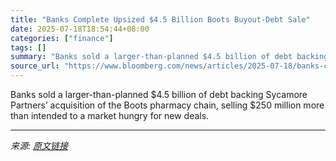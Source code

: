 ```yaml
---
title: "Banks Complete Upsized $4.5 Billion Boots Buyout-Debt Sale"
date: 2025-07-18T18:54:44+08:00
categories: ["finance"]
tags: []
summary: "Banks sold a larger-than-planned $4.5 billion of debt backing Sycamore Partners’ acquisition of the Boots pharmacy chain, selling $250 million more than intended to a market hungry for new deals."
source_url: "https://www.bloomberg.com/news/articles/2025-07-18/banks-complete-upsized-4-5-billion-boots-buyout-debt-sale"
---
```


Banks sold a larger-than-planned $4.5 billion of debt backing Sycamore Partners’ acquisition of the Boots pharmacy chain, selling $250 million more than intended to a market hungry for new deals.

---

*来源: [原文链接](https://www.bloomberg.com/news/articles/2025-07-18/banks-complete-upsized-4-5-billion-boots-buyout-debt-sale)*
